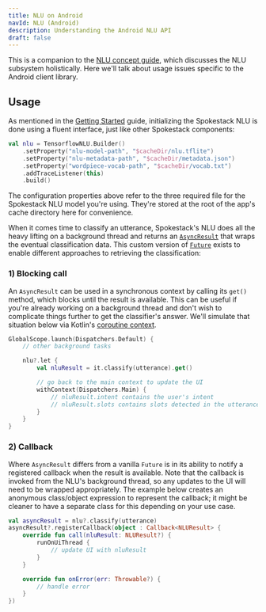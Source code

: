 ```yaml
---
title: NLU on Android
navId: NLU (Android)
description: Understanding the Android NLU API
draft: false
---
```


This is a companion to the [NLU concept guide](docs/Concepts/nlu), which discusses the NLU subsystem holistically. Here we'll talk about usage issues specific to the Android client library.

## Usage

As mentioned in the [Getting Started](getting-started) guide, initializing the Spokestack NLU is done using a fluent interface, just like other Spokestack components:

```kotlin
val nlu = TensorflowNLU.Builder()
    .setProperty("nlu-model-path", "$cacheDir/nlu.tflite")
    .setProperty("nlu-metadata-path", "$cacheDir/metadata.json")
    .setProperty("wordpiece-vocab-path", "$cacheDir/vocab.txt")
    .addTraceListener(this)
    .build()
```

The configuration properties above refer to the three required file for the Spokestack NLU model you're using. They're stored at the root of the app's cache directory here for convenience.

When it comes time to classify an utterance, Spokestack's NLU does all the heavy lifting on a background thread and returns an [`AsyncResult`](https://www.javadoc.io/doc/io.spokestack/spokestack-android/latest/io/spokestack/spokestack/util/AsyncResult.html) that wraps the eventual classification data. This custom version of [`Future`](https://docs.oracle.com/javase/7/docs/api/java/util/concurrent/Future.html) exists to enable different approaches to retrieving the classification:

### 1) Blocking call

An `AsyncResult` can be used in a synchronous context by calling its `get()` method, which blocks until the result is available. This can be useful if you're already working on a background thread and don't wish to complicate things further to get the classifier's answer. We'll simulate that situation below via Kotlin's [coroutine context](https://kotlin.github.io/kotlinx.coroutines/kotlinx-coroutines-core/kotlinx.coroutines/with-context.html).

```kotlin
GlobalScope.launch(Dispatchers.Default) {
    // other background tasks

    nlu?.let {
        val nluResult = it.classify(utterance).get()

        // go back to the main context to update the UI
        withContext(Dispatchers.Main) {
            // nluResult.intent contains the user's intent
            // nluResult.slots contains slots detected in the utterance
        }
    }
}
```

### 2) Callback

Where `AsyncResult` differs from a vanilla `Future` is in its ability to notify a registered callback when the result is available. Note that the callback is invoked from the NLU's background thread, so any updates to the UI will need to be wrapped appropriately. The example below creates an anonymous class/object expression to represent the callback; it might be cleaner to have a separate class for this depending on your use case.

```kotlin
val asyncResult = nlu?.classify(utterance)
asyncResult?.registerCallback(object : Callback<NLUResult> {
    override fun call(nluResult: NLUResult?) {
        runOnUiThread {
            // update UI with nluResult
        }
    }

    override fun onError(err: Throwable?) {
        // handle error
    }
})
```
